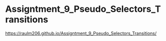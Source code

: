 # Assigntment_9_Pseudo_Selectors_Transitions
 https://raulm206.github.io/Assigntment_9_Pseudo_Selectors_Transitions/
